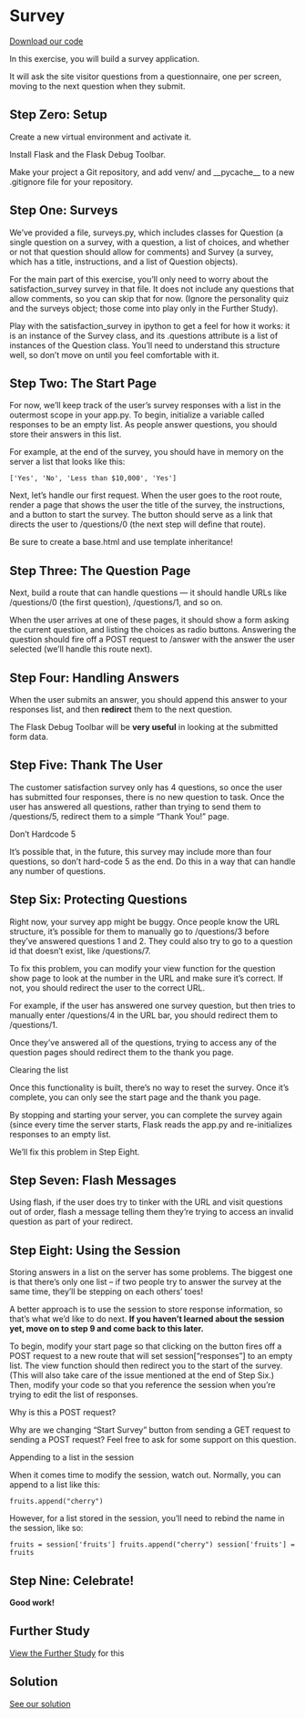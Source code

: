 Survey
======

[Download our code](../flask-survey.zip)

In this exercise, you will build a survey application.

It will ask the site visitor questions from a questionnaire, one per screen, moving to the next question when they submit.

Step Zero: Setup
----------------

Create a new virtual environment and activate it.

Install Flask and the Flask Debug Toolbar.

Make your project a Git repository, and add venv/ and \_\_pycache\_\_ to a new .gitignore file for your repository.

Step One: Surveys
-----------------

We’ve provided a file, surveys.py, which includes classes for Question (a single question on a survey, with a question, a list of choices, and whether or not that question should allow for comments) and Survey (a survey, which has a title, instructions, and a list of Question objects).

For the main part of this exercise, you’ll only need to worry about the satisfaction\_survey survey in that file. It does not include any questions that allow comments, so you can skip that for now. (Ignore the personality quiz and the surveys object; those come into play only in the Further Study).

Play with the satisfaction\_survey in ipython to get a feel for how it works: it is an instance of the Survey class, and its .questions attribute is a list of instances of the Question class. You’ll need to understand this structure well, so don’t move on until you feel comfortable with it.

Step Two: The Start Page
------------------------

For now, we’ll keep track of the user’s survey responses with a list in the outermost scope in your app.py. To begin, initialize a variable called responses to be an empty list. As people answer questions, you should store their answers in this list.

For example, at the end of the survey, you should have in memory on the server a list that looks like this:

`['Yes', 'No', 'Less than $10,000', 'Yes']`

Next, let’s handle our first request. When the user goes to the root route, render a page that shows the user the title of the survey, the instructions, and a button to start the survey. The button should serve as a link that directs the user to /questions/0 (the next step will define that route).

Be sure to create a base.html and use template inheritance!

Step Three: The Question Page
-----------------------------

Next, build a route that can handle questions — it should handle URLs like /questions/0 (the first question), /questions/1, and so on.

When the user arrives at one of these pages, it should show a form asking the current question, and listing the choices as radio buttons. Answering the question should fire off a POST request to /answer with the answer the user selected (we’ll handle this route next).

Step Four: Handling Answers
---------------------------

When the user submits an answer, you should append this answer to your responses list, and then **redirect** them to the next question.

The Flask Debug Toolbar will be **very useful** in looking at the submitted form data.

Step Five: Thank The User
-------------------------

The customer satisfaction survey only has 4 questions, so once the user has submitted four responses, there is no new question to task. Once the user has answered all questions, rather than trying to send them to /questions/5, redirect them to a simple “Thank You!” page.

Don’t Hardcode 5

It’s possible that, in the future, this survey may include more than four questions, so don’t hard-code 5 as the end. Do this in a way that can handle any number of questions.

Step Six: Protecting Questions
------------------------------

Right now, your survey app might be buggy. Once people know the URL structure, it’s possible for them to manually go to /questions/3 before they’ve answered questions 1 and 2. They could also try to go to a question id that doesn’t exist, like /questions/7.

To fix this problem, you can modify your view function for the question show page to look at the number in the URL and make sure it’s correct. If not, you should redirect the user to the correct URL.

For example, if the user has answered one survey question, but then tries to manually enter /questions/4 in the URL bar, you should redirect them to /questions/1.

Once they’ve answered all of the questions, trying to access any of the question pages should redirect them to the thank you page.

Clearing the list

Once this functionality is built, there’s no way to reset the survey. Once it’s complete, you can only see the start page and the thank you page.

By stopping and starting your server, you can complete the survey again (since every time the server starts, Flask reads the app.py and re-initializes responses to an empty list.

We’ll fix this problem in Step Eight.

Step Seven: Flash Messages
--------------------------

Using flash, if the user does try to tinker with the URL and visit questions out of order, flash a message telling them they’re trying to access an invalid question as part of your redirect.

Step Eight: Using the Session
-----------------------------

Storing answers in a list on the server has some problems. The biggest one is that there’s only one list – if two people try to answer the survey at the same time, they’ll be stepping on each others’ toes!

A better approach is to use the session to store response information, so that’s what we’d like to do next. **If you haven’t learned about the session yet, move on to step 9 and come back to this later.**

To begin, modify your start page so that clicking on the button fires off a POST request to a new route that will set session\[“responses”\] to an empty list. The view function should then redirect you to the start of the survey. (This will also take care of the issue mentioned at the end of Step Six.) Then, modify your code so that you reference the session when you’re trying to edit the list of responses.

Why is this a POST request?

Why are we changing “Start Survey” button from sending a GET request to sending a POST request? Feel free to ask for some support on this question.

Appending to a list in the session

When it comes time to modify the session, watch out. Normally, you can append to a list like this:

`fruits.append("cherry")`

However, for a list stored in the session, you’ll need to rebind the name in the session, like so:

`fruits = session['fruits'] fruits.append("cherry") session['fruits'] = fruits`

Step Nine: Celebrate!
---------------------

**Good work!**

Further Study
-------------

[View the Further Study](further-study.html) for this

Solution
--------

[See our solution](solution/index.html)